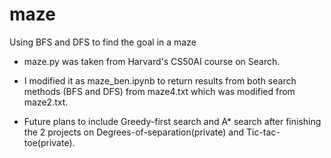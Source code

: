 # maze
Using BFS and DFS to find the goal in a maze

- maze.py was taken from Harvard's CS50AI course on Search.

- I modified it as maze_ben.ipynb to return results from both search methods (BFS and DFS) from maze4.txt which was modified from maze2.txt.

- Future plans to include Greedy-first search and A* search after finishing the 2 projects on Degrees-of-separation(private) and Tic-tac-toe(private).
